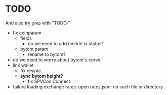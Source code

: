 # TODO

And also try `grep` with "TODO:"

+ fix coinparam
    * fields
        - do we need to add merkle tx status? 
    * bytom param
        - rename to bytom?
+ do we need to worry about bytom's curve
+ link wallet
    * fix resync
    + __sync bytom height?__
        * fix SPVCon.Connect
+ failure loading exchange rates: open rates.json: no such file or directory